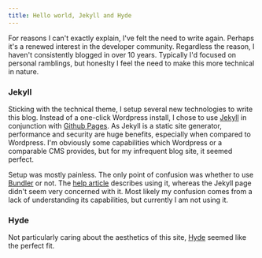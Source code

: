 ```yaml
---
title: Hello world, Jekyll and Hyde
---
```


For reasons I can't exactly explain, I've felt the need to write again.  Perhaps it's a renewed interest in the developer community.  Regardless the reason, I haven't consistently blogged in over 10 years.  Typically I'd focused on personal ramblings, but honeslty I feel the need to make this more technical in nature.

### Jekyll

Sticking with the technical theme, I setup several new technologies to write this blog.  Instead of a one-click Wordpress install, I chose to use <a href="http://jekyllrb.com/" target="_blank">Jekyll</a> in conjunction with <a href="https://pages.github.com/" target="_blank">Github Pages</a>.  As Jekyll is a static site generator, performance and security are huge benefits, especially when compared to Wordpress.  I'm obviously some capabilities which Wordpress or a comparable CMS provides, but for my infrequent blog site, it seemed perfect.

Setup was mostly painless.  The only point of confusion was whether to use <a href="http://bundler.io" target="_blank">Bundler</a> or not.  The <a href="https://help.github.com/articles/using-jekyll-with-pages" target="_blank">help article</a> describes using it, whereas the Jekyll page didn't seem very concerned with it.  Most likely my confusion comes from a lack of understanding its capabilities, but currently I am not using it.

### Hyde

Not particularly caring about the aesthetics of this site, <a href="http://andhyde.com" target="_blank">Hyde</a> seemed like the perfect fit.